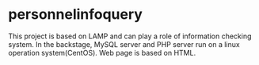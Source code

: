 # personnelinfoquery
This project is based on LAMP and can play a role of information checking system. In the backstage, MySQL server and PHP server run on a linux operation system(CentOS). Web page is based on HTML.
